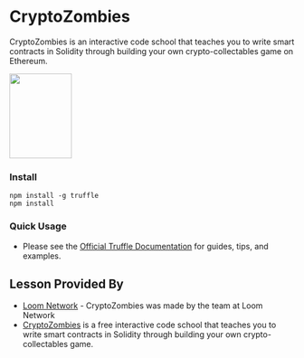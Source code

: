 # CryptoZombies 
CryptoZombies is an interactive code school that teaches you to write smart contracts in Solidity through building your own crypto-collectables game on Ethereum.


<img src="https://cryptozombies.io/course/static/image/preview-zombie.png" width="110" height="150">


### Install
```
npm install -g truffle
npm install
```

### Quick Usage
* Please see the [Official Truffle Documentation](http://truffleframework.com/docs/) for guides, tips, and examples.

## Lesson Provided By

* [Loom Network](https://loomx.io/)  - CryptoZombies was made by the team at Loom Network
* [CryptoZombies](https://cryptozombies.io) is a free interactive code school that teaches you to write smart contracts in Solidity through building your own crypto-collectables game.
